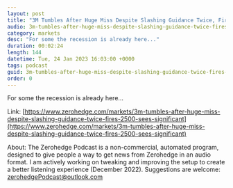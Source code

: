 ```yaml
---
layout: post
title: "3M Tumbles After Huge Miss Despite Slashing Guidance Twice, Fires 2,500; Sees &quot;Significant&quot; Decline In Electronics Demand"
audio: 3m-tumbles-after-huge-miss-despite-slashing-guidance-twice-fires-2500-sees-significant-0
category: markets
desc: "For some the recession is already here..."
duration: 00:02:24
length: 144
datetime: Tue, 24 Jan 2023 16:03:00 +0000
tags: podcast
guid: 3m-tumbles-after-huge-miss-despite-slashing-guidance-twice-fires-2500-sees-significant-0
order: 0
---
```

For some the recession is already here...

Link: [https://www.zerohedge.com/markets/3m-tumbles-after-huge-miss-despite-slashing-guidance-twice-fires-2500-sees-significant](https://www.zerohedge.com/markets/3m-tumbles-after-huge-miss-despite-slashing-guidance-twice-fires-2500-sees-significant)

About: The Zerohedge Podcast is a non-commercial, automated program, designed to give people a way to get news from Zerohedge in an audio format.  I am actively working on tweaking and improving the setup to create a better listening experience (December 2022).  Suggestions are welcome: [zerohedgePodcast@outlook.com](mailto:zerohedgePodcast@outlook.com)